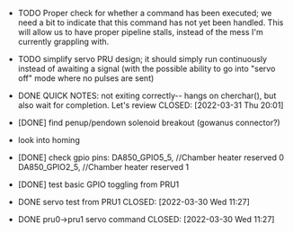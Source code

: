 
* TODO Proper check for whether a command has been executed; we need a bit to indicate that this command has not yet been handled. This will allow us to have proper pipeline stalls, instead of the mess I'm currently grappling with.

* TODO simplify servo PRU design; it should simply run continuously instead of awaiting a signal (with the possible ability to go into "servo off" mode where no pulses are sent)
  

  
* DONE QUICK NOTES: not exiting correctly-- hangs on cherchar(), but also wait  for completion. Let's review
  CLOSED: [2022-03-31 Thu 20:01]


* [DONE] find penup/pendown solenoid breakout (gowanus connector?)
* look into homing
* [DONE] check gpio pins:
	DA850_GPIO5_5,	//Chamber heater reserved 0
	DA850_GPIO2_5,	//Chamber heater reserved 1
* [DONE] test basic GPIO toggling from PRU1
* DONE servo test from PRU1
  CLOSED: [2022-03-30 Wed 11:27]
* DONE pru0->pru1 servo command
  CLOSED: [2022-03-30 Wed 11:27]


